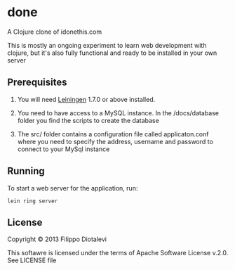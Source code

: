 done
====

A Clojure clone of idonethis.com

This is mostly an ongoing experiment to learn web development with clojure, but it's also fully functional
and ready to be installed in your own server

## Prerequisites

1) You will need [Leiningen][1] 1.7.0 or above installed.

[1]: https://github.com/technomancy/leiningen

2) You need to have access to a MySQL instance. In the /docs/database folder you find the scripts to create
the database

3) The src/ folder contains a configuration file called applicaton.conf where you need to specify the
address, username and password to connect to your MySql instance

## Running

To start a web server for the application, run:

    lein ring server

## License

Copyright © 2013 Filippo Diotalevi 

This softawre is licensed under the terms of Apache Software License v.2.0.  See LICENSE file

